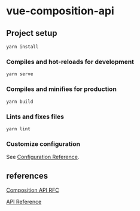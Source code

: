 # vue-composition-api

## Project setup
```
yarn install
```

### Compiles and hot-reloads for development
```
yarn serve
```

### Compiles and minifies for production
```
yarn build
```

### Lints and fixes files
```
yarn lint
```

### Customize configuration
See [Configuration Reference](https://cli.vuejs.org/config/).

## references
[Composition API RFC](https://vue-composition-api-rfc.netlify.app/)

[API Reference](https://vue-composition-api-rfc.netlify.app/api.html#setup)
